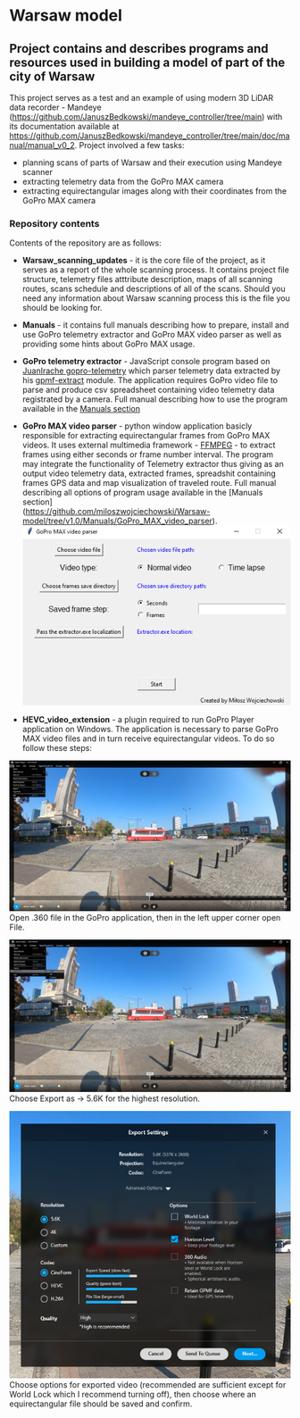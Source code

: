 # Warsaw model

## Project contains and describes programs and resources used in building a model of part of the city of Warsaw

This project serves as a test and an example of using modern 3D LiDAR data recorder - Mandeye (https://github.com/JanuszBedkowski/mandeye_controller/tree/main) with its documentation available at https://github.com/JanuszBedkowski/mandeye_controller/tree/main/doc/manual/manual_v0_2. Project involved a few tasks:
- planning scans of parts of Warsaw and their execution using Mandeye scanner
- extracting telemetry data from the GoPro MAX camera
- extracting equirectangular images along with their coordinates from the GoPro MAX camera

### Repository contents

Contents of the repository are as follows:
- **Warsaw_scanning_updates** - it is the core file of the project, as it serves as a report of the whole scanning process. It contains project file structure, telemetry files atttribute description, maps of all scanning routes, scans schedule and descriptions of all of the scans. Should you need any information about Warsaw scanning process this is the file you should be looking for.
- **Manuals** - it contains full manuals describing how to prepare, install and use GoPro telemetry extractor and GoPro MAX video parser as well as providing some hints about GoPro MAX usage.
- **GoPro telemetry extractor** - JavaScript console program based on [JuanIrache gopro-telemetry](https://github.com/JuanIrache/gopro-telemetry/tree/9c44de1e7e7fe0fd6bc0da211b5c2bae65d19924) which parser telemetry data extracted by his [gpmf-extract](https://github.com/JuanIrache/gpmf-extract/tree/a0bdd225f64c4ecda53bc0797f586ffe8b53e039) module. The application requires GoPro video file to parse and produce csv spreadsheet containing video telemetry data registrated by a camera. Full manual describing how to use the program available in the [Manuals section](https://github.com/miloszwojciechowski/Warsaw-model/tree/v1.0/Manuals/Telemetry_extractor)
- **GoPro MAX video parser** - python window application basicly responsible for extracting equirectangular frames from GoPro MAX videos. It uses external multimedia framework - [FFMPEG](https://ffmpeg.org) - to extract frames using either seconds or frame number interval. The program may integrate the functionality of Telemetry extractor thus giving as an output video telemetry data, extracted frames, spreadshit containing frames GPS data and map visualization of traveled route. Full manual describing all options of program usage available in the [Manuals section]<br />(https://github.com/miloszwojciechowski/Warsaw-model/tree/v1.0/Manuals/GoPro_MAX_video_parser).
![](https://github.com/miloszwojciechowski/Warsaw-model/blob/v1.0/Manuals/GoPro_MAX_video_parser/images/window1.png)

- **HEVC_video_extension** - a plugin required to run GoPro Player application on Windows. The application is necessary to parse GoPro MAX video files and in turn receive equirectangular videos. To do so follow these steps:<br />


![](https://github.com/miloszwojciechowski/Warsaw-model/blob/main/Manuals/GoPro-app-images/1.png)
Open .360 file in the GoPro application, then in the left upper corner open File.

![](https://github.com/miloszwojciechowski/Warsaw-model/blob/main/Manuals/GoPro-app-images/2.png)
Choose Export as -> 5.6K for the highest resolution.

![](https://github.com/miloszwojciechowski/Warsaw-model/blob/main/Manuals/GoPro-app-images/3.png) <br />
Choose options for exported video (recommended are sufficient except for World Lock which I recommend turning off), then choose where an equirectangular file should be saved and confirm.
